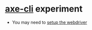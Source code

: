 # [axe-cli](https://github.com/dequelabs/axe-cli) experiment

+ You may need to [setup the webdriver](https://github.com/dequelabs/axe-cli#getting-started)
